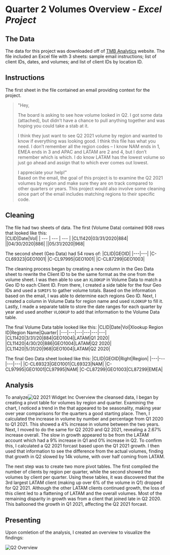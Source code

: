 # Quarter 2 Volumes Overview - *Excel Project*
## The Data
The data for this project was downloaded off of [TMB Analytics](https://www.tmbanalytics.com/excel-for-analytics) website. The file included an Excel file with 3 sheets: sample email instructions; list of client IDs, dates, and volumes; and list of client IDs by location ID.

## Instructions
The first sheet in the file contained an email providing context for the project.
> "Hey,
> 
> The board is asking to see how volume looked in Q2. I got some data (attached), but didn’t have a chance to pull anything together and was hoping you could take a stab at it.
> 
> I think they just want to see Q2 2021 volume by region and wanted to know if everything was looking good. I think this file has what you need. I don’t remember all the region codes – I know NAM ends in 1, EMEA ends in 3 and APAC and LATAM are 2 and 4, but I don’t remember which is which. I do know LATAM has the lowest volume so just go ahead and assign that to which ever comes out lowest.
> 
> I appreciate your help!"				
Based on the email, the goal of this project is to examine the Q2 2021 volumes by region and make sure they are on track compared to other quarters or years.  This project would also involve some cleaning since part of the email includes matching regions to their specific code. 

## Cleaning
The file had two sheets of data.  The first (Volume Data) contained 908 rows that looked like this:  
|CLID|Date|Vol|
| --- | --- | --- |
|CL11420|03/31/2020|884|
||04/30/2020|886|
||05/31/2020|968|

The second sheet (Geo Data) had 54 rows of:
|CLID|GEOID|
|---|---|
|C-CL69323|GEO1001|
|C-CL97995|GEO1001|
|C-CL87299|GEO1003|

The cleaning process began by creating a new column in the Geo Data sheet to rewrite the Client ID to be the same format as the one from the volume sheet.  I was then able to use an `XLOOKUP` in Volume Data to match a Geo ID to each Client ID.  From there, I created a side table for the four Geo IDs and used a `SUMIFS` to gather volume totals.  Based on the information based on the email, I was able to determine each regions Geo ID.  Next, I created a column in Volume Data for region name and used `VLOOKUP` to fill it.  Lastly, I made a separate table to store the date ranges for each quarter by year and used another `VLOOKUP` to add that information to the Volume Data table.

The final Volume Data table looked like this:
|CLID|Date|Vol|Xlookup Region ID|Region Name|Quarter|
|---|---|---|---|---|---|
|CL11420|3/31/20|884|GEO1004|LATAM|Q1 2020|
|CL11420|4/30/20|886|GEO1004|LATAM|Q2 2020|
|CL11420|5/31/20|968|GEO1004|LATAM|Q2 2020|


The final Geo Data sheet looked like this:
|CLID|GEOID|Right|Region|
|---|---|---|---|
|C-CL69323|GEO1001|CL69323|NAM|
|C-CL97995|GEO1001|CL97995|NAM|
|C-CL87299|GEO1003|CL87299|EMEA|

## Analysis
To analyze![Q2 2021 Widget Inc Overview](https://github.com/jokrzesik/Quarter_2_Volumes/assets/140576378/bb0049bd-76c0-4f62-b9de-6dac148b0069)
 the cleansed data, I began by creating a pivot table for volumes by region and quarter.  Examining the chart, I noticed a trend in the that appeared to be seasonality, making year over year comparisons for the quarters a good starting place.  Then, I calculated the increase in volume by number and percentage from Q1 2020 to Q1 2021.  This showed a 4% increase in volume between the two years.  Next, I moved to do the same for Q2 2020 and Q2 2021, revealing a 2.67% increase overall.  The slow in growth appeared to be from the LATAM account which had a 9% increase in Q1 and 0% increase in Q2.  To confirm this, I calculated a Q2 2021 forcast based upon the Q1 2021 growth.  I then used that information to see the difference from the actual volumes, finding that growth in Q2 slowed by 14k volume, with over half coming from LATAM.  

The next step was to create two more pivot tables.  The first compiled the number of clients by region per quarter, while the second showed the volumes by client per quarter.  Using these tables, it was discovered that the 3rd largest LATAM client (making up over 6% of the volume in Q1) dropped for Q2 2021.  Although the other LATAM clients continued growth, the loss of this client led to a flattening of LATAM and the overall volumes.  Most of the remaining disparity in growth was from a client that joined late in Q2 2020. This ballooned the growth in Q1 2021, affecting the Q2 2021 forcast.  

## Presenting
Upon comletion of the analysis, I created an overview to visualize the findings:

![Q2 Overview]()
